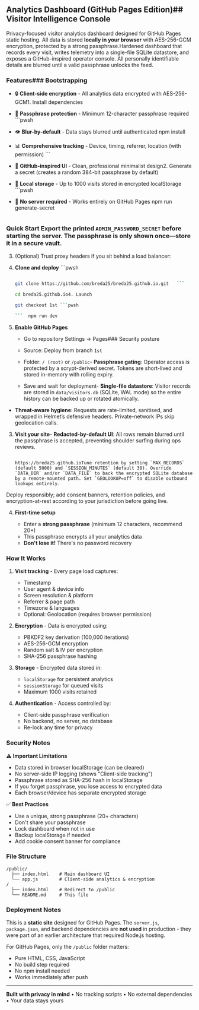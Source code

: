 ## Analytics Dashboard (GitHub Pages Edition)## Visitor Intelligence Console



Privacy-focused visitor analytics dashboard designed for GitHub Pages static hosting. All data is stored **locally in your browser** with AES-256-GCM encryption, protected by a strong passphrase.Hardened dashboard that records every visit, writes telemetry into a single-file SQLite datastore, and exposes a GitHub-inspired operator console. All personally identifiable details are blurred until a valid passphrase unlocks the feed.



### Features### Bootstrapping



- 🔒 **Client-side encryption** - All analytics data encrypted with AES-256-GCM1. Install dependencies

- 🎯 **Passphrase protection** - Minimum 12-character passphrase required	```pwsh

- 👁️ **Blur-by-default** - Data stays blurred until authenticated	npm install

- 📊 **Comprehensive tracking** - Device, timing, referrer, location (with permission)	```

- 🎨 **GitHub-inspired UI** - Clean, professional minimalist design2. Generate a secret (creates a random 384-bit passphrase by default)

- 💾 **Local storage** - Up to 1000 visits stored in encrypted localStorage	```pwsh

- 🚫 **No server required** - Works entirely on GitHub Pages	npm run generate-secret

	```

### Quick Start	Export the printed `ADMIN_PASSWORD_SECRET` before starting the server. The passphrase is only shown once—store it in a secure vault.

3. (Optional) Trust proxy headers if you sit behind a load balancer:

1. **Clone and deploy**	```pwsh

   ```bash	$env:TRUST_PROXY = "true"  # defaults to true

   git clone https://github.com/breda25/breda25.github.io.git	```

   cd breda25.github.io4. Launch

   git checkout 1st	```pwsh

   ```	npm run dev

	```

2. **Enable GitHub Pages**

   - Go to repository Settings → Pages### Security posture

   - Source: Deploy from branch `1st`

   - Folder: `/ (root)` or `/public`- **Passphrase gating**: Operator access is protected by a scrypt-derived secret. Tokens are short-lived and stored in-memory with rolling expiry.

   - Save and wait for deployment- **Single-file datastore**: Visitor records are stored in `data/visitors.db` (SQLite, WAL mode) so the entire history can be backed up or rotated atomically.

- **Threat-aware hygiene**: Requests are rate-limited, sanitised, and wrapped in Helmet’s defensive headers. Private-network IPs skip geolocation calls.

3. **Visit your site**- **Redacted-by-default UI**: All rows remain blurred until the passphrase is accepted, preventing shoulder surfing during ops reviews.

   ```

   https://breda25.github.ioTune retention by setting `MAX_RECORDS` (default 5000) and `SESSION_MINUTES` (default 30). Override `DATA_DIR` and/or `DATA_FILE` to back the encrypted SQLite database by a remote-mounted path. Set `GEOLOOKUP=off` to disable outbound lookups entirely.

   ```

Deploy responsibly; add consent banners, retention policies, and encryption-at-rest according to your jurisdiction before going live.

4. **First-time setup**

   - Enter a **strong passphrase** (minimum 12 characters, recommend 20+)
   - This passphrase encrypts all your analytics data
   - **Don't lose it!** There's no password recovery

### How It Works

1. **Visit tracking** - Every page load captures:
   - Timestamp
   - User agent & device info
   - Screen resolution & platform
   - Referrer & page path
   - Timezone & languages
   - Optional: Geolocation (requires browser permission)

2. **Encryption** - Data is encrypted using:
   - PBKDF2 key derivation (100,000 iterations)
   - AES-256-GCM encryption
   - Random salt & IV per encryption
   - SHA-256 passphrase hashing

3. **Storage** - Encrypted data stored in:
   - `localStorage` for persistent analytics
   - `sessionStorage` for queued visits
   - Maximum 1000 visits retained

4. **Authentication** - Access controlled by:
   - Client-side passphrase verification
   - No backend, no server, no database
   - Re-lock any time for privacy

### Security Notes

⚠️ **Important Limitations**
- Data stored in browser localStorage (can be cleared)
- No server-side IP logging (shows "Client-side tracking")
- Passphrase stored as SHA-256 hash in localStorage
- If you forget passphrase, you lose access to encrypted data
- Each browser/device has separate encrypted storage

✅ **Best Practices**
- Use a unique, strong passphrase (20+ characters)
- Don't share your passphrase
- Lock dashboard when not in use
- Backup localStorage if needed
- Add cookie consent banner for compliance

### File Structure

```
/public/
  ├── index.html    # Main dashboard UI
  └── app.js        # Client-side analytics & encryption
/
  ├── index.html    # Redirect to /public
  └── README.md     # This file
```

### Deployment Notes

This is a **static site** designed for GitHub Pages. The `server.js`, `package.json`, and backend dependencies are **not used** in production - they were part of an earlier architecture that required Node.js hosting.

For GitHub Pages, only the `/public` folder matters:
- Pure HTML, CSS, JavaScript
- No build step required
- No npm install needed
- Works immediately after push

---

**Built with privacy in mind** • No tracking scripts • No external dependencies • Your data stays yours
